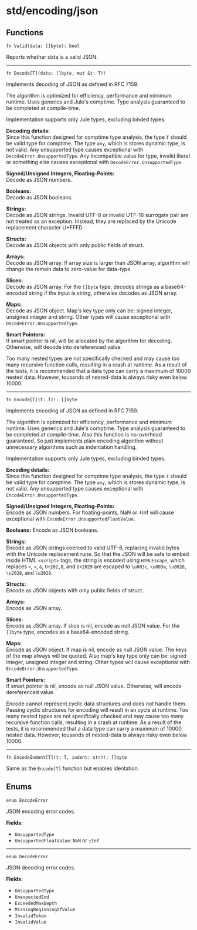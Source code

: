# std/encoding/json

## Functions

```jule
fn Valid(data: []byte): bool
```
Reports whether data is a valid JSON.

---

```jule
fn Decode[T](data: []byte, mut &t: T)!
```
Implements decoding of JSON as defined in RFC 7159.

The algorithm is optimized for efficiency, performance and minimum runtime. Uses generics and Jule's comptime. Type analysis guaranteed to be completed at compile-time.

Implementation supports only Jule types, excluding binded types.

**Decoding details:**\
Since this function designed for comptime type analysis, the type `T` should be valid type for comptime. The type `any`, which is stores dynamic type, is not valid. Any unsupported type causes exceptional with `DecodeError.UnsupportedType`. Any incompatible value for type, invalid literal or something else causes exceptional with `DecodeError.UnsupportedType`.

**Signed/Unsigned Integers, Floating-Points:**\
Decode as JSON numbers.

**Booleans:**\
Decode as JSON booleans.

**Strings:**\
Decode as JSON strings. Invalid UTF-8 or invalid UTF-16 surrogate pair are not treated as an exception. Instead, they are replaced by the Unicode replacement character U+FFFD.

**Structs:**\
Decode as JSON objects with only public fields of struct.

**Arrays:**\
Decode as JSON array. If array size is larger than JSON array, algorithm will change the remain data to zero-value for data-type.

**Slices:**\
Decode as JSON array. For the `[]byte` type, decodes strings as a base64-encoded string if the input is string, otherwise decodes as JSON array.

**Maps:**\
Decode as JSON object. Map's key type only can be: signed integer, unsigned integer and string. Other types will cause exceptional with `DecodeError.UnsupportedType`.

**Smart Pointers:**\
If smart pointer is nil, will be allocated by the algorithm for decoding. Otherwise, will decode into dereferenced value.

Too many nested types are not specifically checked and may cause too many recursive function calls, resulting in a crash at runtime. As a result of the tests, it is recommended that a data type can carry a maximum of 10000 nested data. However, tousands of nested-data is always risky even below 10000.

---

```jule
fn Encode[T](t: T)!: []byte
```
Implements encoding of JSON as defined in RFC 7159.

The algorithm is optimized for efficiency, performance and minimum runtime. Uses generics and Jule's comptime. Type analysis guaranteed to be completed at compile-time. Also this function is no-overhead guaranteed. So just implements plain encoding algorithm without unnecessary algorithms such as indentation handling.

Implementation supports only Jule types, excluding binded types.

**Encoding details:**\
Since this function designed for comptime type analysis, the type `T` should be valid type for comptime. The type `any`, which is stores dynamic type, is not valid. Any unsupported type causes exceptional with `EncodeError.UnsupportedType`.

**Signed/Unsigned Integers, Floating-Points:**\
Encode as JSON numbers. For floating-points, NaN or ±Inf will cause exceptional with `EncodeError.UnsupportedFloatValue`.

**Booleans:**
Encode as JSON booleans.

**Strings:**\
Encode as JSON strings coerced to valid UTF-8, replacing invalid bytes with the Unicode replacement rune. So that the JSON will be safe to embed inside HTML `<script>` tags, the string is encoded using `HTMLEscape`, which replaces `<`, `>`, `&`, `U+202,8`, and `U+2029` are escaped to `\u003c`, `\u003e`, `\u0026`, `\u2028`, and `\u2029`.

**Structs:**\
Encode as JSON objects with only public fields of struct.

**Arrays:**\
Encode as JSON array.

**Slices:**\
Encode as JSON array. If slice is nil, encode as null JSON value. For the `[]byte` type, encodes as a base64-encoded string.

**Maps:**\
Encode as JSON object. If map is nil, encode as null JSON value. The keys of the map always will be quoted. Also map's key type only can be: signed integer, unsigned integer and string. Other types will cause exceptional with `EncodeError.UnsupportedType`.

**Smart Pointers:**\
If smart pointer is nil, encode as null JSON value. Otherwise, will encode dereferenced value.

Encode cannot represent cyclic data structures and does not handle them. Passing cyclic structures for encoding will result in an cycle at runtime. Too many nested types are not specifically checked and may cause too many recursive function calls, resulting in a crash at runtime. As a result of the tests, it is recommended that a data type can carry a maximum of 10000 nested data. However, tousands of nested-data is always risky even below 10000.

---

```jule
fn EncodeIndent[T](t: T, indent: str)!: []byte
```
Same as the `Encode[T]` function but enables identation.

## Enums

```jule
enum EncodeError
```
JSON encoding error codes.

**Fields:**
- `UnsupportedType`
- `UnsupportedFloatValue`: `NaN` or `±Inf`

---

```jule
enum DecodeError
```
JSON decoding error codes.

**Fields:**
- `UnsupportedType`
- `UnexpectedEnd`
- `ExceededMaxDepth`
- `MissingBeginningOfValue`
- `InvalidToken`
- `InvalidValue`